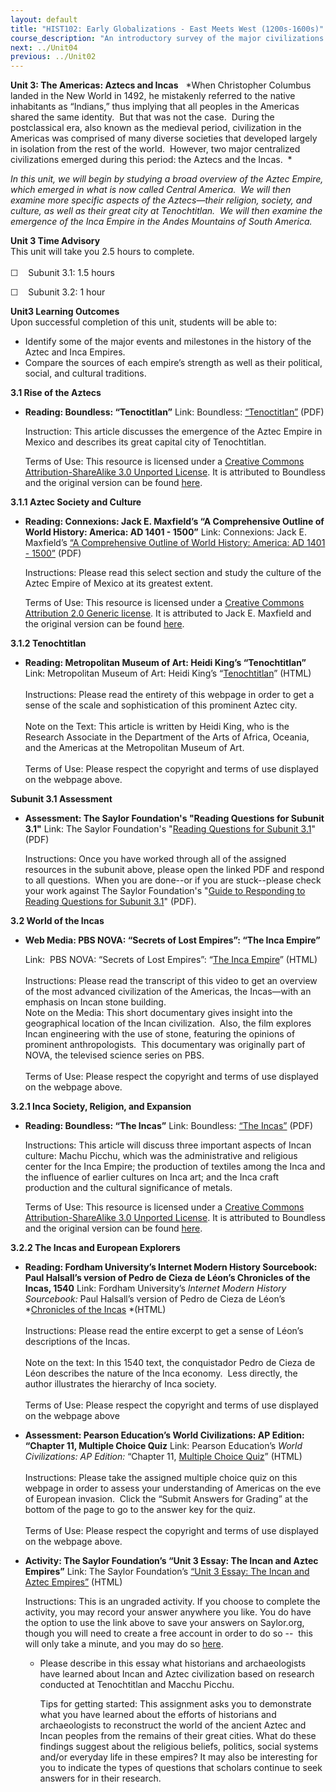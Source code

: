 ```yaml
---
layout: default
title: "HIST102: Early Globalizations - East Meets West (1200s-1600s)"
course_description: "An introductory survey of the major civilizations from the Middle Ages to the Early Modern Era, focusing on the political, social, cultural, and economic interactions and exchanges between those civilizations."
next: ../Unit04
previous: ../Unit02
---
```

**Unit 3: The Americas: Aztecs and Incas** <span id="3"></span> 
*When Christopher Columbus landed in the New World in 1492, he
mistakenly referred to the native inhabitants as “Indians,” thus
implying that all peoples in the Americas shared the same identity.  But
that was not the case.  During the postclassical era, also known as the
medieval period, civilization in the Americas was comprised of many
diverse societies that developed largely in isolation from the rest of
the world.  However, two major centralized civilizations emerged during
this period: the Aztecs and the Incas.  *  
  
 *In this unit, we will begin by studying a broad overview of the Aztec
Empire, which emerged in what is now called Central America.  We will
then examine more specific aspects of the Aztecs—their religion,
society, and culture, as well as their great city at Tenochtitlan.  We
will then examine the emergence of the Inca Empire in the Andes
Mountains of South America.*

**Unit 3 Time Advisory**  
This unit will take you 2.5 hours to complete.  
    
 ☐    Subunit 3.1: 1.5 hours  
  
 ☐    Subunit 3.2: 1 hour

**Unit3 Learning Outcomes**  
Upon successful completion of this unit, students will be able to:

-   Identify some of the major events and milestones in the history of
    the Aztec and Inca Empires.
-   Compare the sources of each empire’s strength as well as their
    political, social, and cultural traditions.

**3.1 Rise of the Aztecs** <span id="3.1"></span> 
-   **Reading: Boundless: “Tenoctitlan”**
    Link: Boundless:
    [“Tenoctitlan”](https://resources.saylor.org/archived/wp-content/uploads/2013/05/HIST102-3.1-Tenoctitlan.pdf) (PDF)  
      
     Instruction: This article discusses the emergence of the Aztec
    Empire in Mexico and describes its great capital city of
    Tenochtitlan.  
      
     Terms of Use: This resource is licensed under a [Creative Commons
    Attribution-ShareAlike 3.0 Unported
    License](http://creativecommons.org/licenses/by-sa/3.0/). It is
    attributed to Boundless and the original version can be found
    [here](https://www.boundless.com/art-history/americas-after-1300/aztecs/tenoctitlan/). 

**3.1.1 Aztec Society and Culture** <span id="3.1.1"></span> 
-   **Reading: Connexions: Jack E. Maxfield’s “A Comprehensive Outline
    of World History: America: AD 1401 - 1500”**
    Link: Connexions: Jack E. Maxfield’s [“A Comprehensive Outline of
    World History: America: AD 1401 -
    1500”](https://resources.saylor.org/archived/wp-content/uploads/2013/05/HIST102-3.1.1-AmericaAD1401to1500.pdf) (PDF)  
      
     Instructions: Please read this select section and study the culture
    of the Aztec Empire of Mexico at its greatest extent.  
      
     Terms of Use: This resource is licensed under a [Creative Commons
    Attribution 2.0 Generic
    license](http://creativecommons.org/licenses/by/2.0/). It is
    attributed to Jack E. Maxfield and the original version can be found
    [here](http://cnx.org/content/m17798/latest/).

**3.1.2 Tenochtitlan** <span id="3.1.2"></span> 
-   **Reading: Metropolitan Museum of Art: Heidi King’s “Tenochtitlan”**
    Link: Metropolitan Museum of Art: Heidi King’s
    “[Tenochtitlan](http://www.metmuseum.org/toah/hd/teno_1/hd_teno_1.htm)”
    (HTML)  
        
     Instructions: Please read the entirety of this webpage in order to
    get a sense of the scale and sophistication of this prominent Aztec
    city.  
        
     Note on the Text: This article is written by Heidi King, who is the
    Research Associate in the Department of the Arts of Africa, Oceania,
    and the Americas at the Metropolitan Museum of Art.  
        
     Terms of Use: Please respect the copyright and terms of use
    displayed on the webpage above.

**Subunit 3.1 Assessment** <span id="3.1.3"></span> 
-   **Assessment: The Saylor Foundation's "Reading Questions for Subunit
    3.1"**
    Link: The Saylor Foundation's "[Reading Questions for Subunit
    3.1](https://resources.saylor.org/archived/wp-content/uploads/2014/02/HIST102-Assignment3.1-FINAL.pdf)"
    (PDF)  
      
     Instructions: Once you have worked through all of the assigned
    resources in the subunit above, please open the linked PDF and
    respond to all questions.  When you are done--or if you are
    stuck--please check your work against The Saylor Foundation's
    "[Guide to Responding to Reading Questions for Subunit
    3.1](https://resources.saylor.org/archived/wp-content/uploads/2011/06/HIST102-Assignment3.1-GTR-FINAL.pdf)"
    (PDF).

**3.2 World of the Incas** <span id="3.2"></span> 
-   **Web Media: PBS NOVA: “Secrets of Lost Empires”: “The Inca
    Empire”**

    Link:  PBS NOVA: “Secrets of Lost Empires”: “[The Inca
    Empire](http://www.pbs.org/wgbh/nova/transcripts/2404inca.html)” (HTML)  
        
     Instructions: Please read the transcript of this video to get an
    overview of the most advanced civilization of the Americas, the
    Incas—with an emphasis on Incan stone building.    
     Note on the Media: This short documentary gives insight into the
    geographical location of the Incan civilization.  Also, the film
    explores Incan engineering with the use of stone, featuring the
    opinions of prominent anthropologists.  This documentary was
    originally part of NOVA, the televised science series on PBS.  
        
     Terms of Use: Please respect the copyright and terms of use
    displayed on the webpage above.

**3.2.1 Inca Society, Religion, and Expansion** <span
id="3.2.1"></span> 
-   **Reading: Boundless: “The Incas”**
    Link: Boundless: [“The
    Incas”](https://resources.saylor.org/archived/wp-content/uploads/2013/05/HIST102-3.2.1-The-Incas.pdf) (PDF)  
      
     Instructions: This article will discuss three important aspects of
    Incan culture: Machu Picchu, which was the administrative and
    religious center for the Inca Empire; the production of textiles
    among the Inca and the influence of earlier cultures on Inca art;
    and the Inca craft production and the cultural significance of
    metals.  
      
     Terms of Use: This resource is licensed under a [Creative Commons
    Attribution-ShareAlike 3.0 Unported
    License](http://creativecommons.org/licenses/by-sa/3.0/). It is
    attributed to Boundless and the original version can be found
    [here](https://www.boundless.com/art-history/americas-after-1300/incas/).

**3.2.2 The Incas and European Explorers** <span id="3.2.2"></span> 
-   **Reading: Fordham University’s Internet Modern History Sourcebook:
    Paul Halsall’s version of Pedro de Cieza de Léon’s Chronicles of the
    Incas, 1540**
    Link: Fordham University’s *Internet Modern History Sourcebook:*
    Paul Halsall’s version of Pedro de Cieza de Léon’s *[Chronicles of
    the
    Incas](http://www.fordham.edu/halsall/mod/1540cieza.html) *(HTML)  
        
     Instructions: Please read the entire excerpt to get a sense of
    Léon’s descriptions of the Incas.  
        
     Note on the text: In this 1540 text, the conquistador Pedro de
    Cieza de Léon describes the nature of the Inca economy.  Less
    directly, the author illustrates the hierarchy of Inca society.  
        
     Terms of Use: Please respect the copyright and terms of use
    displayed on the webpage above

-   **Assessment: Pearson Education’s World Civilizations: AP Edition:
    “Chapter 11, Multiple Choice Quiz**
    Link: Pearson Education’s *World Civilizations: AP Edition:*
    “Chapter 11, [Multiple Choice
    Quiz](http://wps.ablongman.com/long_stearns_wcap_4/18/4648/1189996.cw/content/index.html)”
    (HTML)  
        
     Instructions: Please take the assigned multiple choice quiz on this
    webpage in order to assess your understanding of Americas on the eve
    of European invasion.  Click the “Submit Answers for Grading” at the
    bottom of the page to go to the answer key for the quiz.  
        
     Terms of Use: Please respect the copyright and terms of use
    displayed on the webpage above.

-   **Activity: The Saylor Foundation’s “Unit 3 Essay: The Incan and
    Aztec Empires”**
    Link: The Saylor Foundation’s [“Unit 3 Essay: The Incan and Aztec
    Empires”](http://school.saylor.org/mod/quiz/view.php?id=1978)
    (HTML)  
      
     Instructions: This is an ungraded activity. If you choose to
    complete the activity, you may record your answer anywhere you like.
    You do have the option to use the link above to save your answers on
    Saylor.org, though you will need to create a free account in order
    to do so --  this will only take a minute, and you may do
    so [here](http://eportfolio.saylor.org/users/sign_up).  

    -   Please describe in this essay what historians and archaeologists
        have learned about Incan and Aztec civilization based on
        research conducted at Tenochtitlan and Macchu Picchu.  
          
         Tips for getting started: This assignment asks you to
        demonstrate what you have learned about the efforts of
        historians and archaeologists to reconstruct the world of the
        ancient Aztec and Incan peoples from the remains of their great
        cities. What do these findings suggest about the religious
        beliefs, politics, social systems and/or everyday life in these
        empires? It may also be interesting for you to indicate the
        types of questions that scholars continue to seek answers for in
        their research. 


